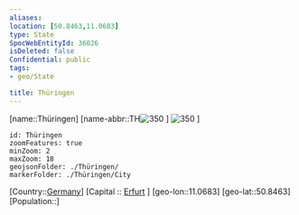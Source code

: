 ```yaml
---
aliases: 
location: [50.8463,11.0683]
type: State
SpocWebEntityId: 36026
isDeleted: false
Confidential: public
tags:
- geo/State

title: Thüringen
---
```


[name::Thüringen]
[name-abbr::TH![350](geo/Continent/Europe/Germany/Germany~East/Th%C3%BCringen/Coat_of_arms_of_Thuringia.svg) ]
![350](geo/Continent/Europe/Germany/Germany~East/Th%C3%BCringen/Flag_of_Thuringia.svg) ]

```leaflet
id: Thüringen
zoomFeatures: true 
minZoom: 2 
maxZoom: 18
geojsonFolder: ./Thüringen/
markerFolder: ./Thüringen/City
```

[Country::[Germany](geo/Continent/Europe/Germany.md)]
[Capital :: [Erfurt](geo/Continent/Europe/Germany/Germany~East/Th%C3%BCringen/City/Erfurt.md) ]
[geo-lon::11.0683]
[geo-lat::50.8463]
[Population::]



